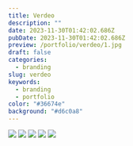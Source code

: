 ```yaml
---
title: Verdeo
description: ""
date: 2023-11-30T01:42:02.686Z
pubDate: 2023-11-30T01:42:02.686Z
preview: /portfolio/verdeo/1.jpg
draft: false
categories:
  - branding
slug: verdeo
keywords:
  - branding
  - portfolio
color: "#36674e"
background: "#d6c0a8"
---
```


![](/portfolio/verdeo/2.jpg)
![](/portfolio/verdeo/3.jpg)
![](/portfolio/verdeo/4.jpg)
![](/portfolio/verdeo/5.jpg)
![](/portfolio/verdeo/6.jpg)
